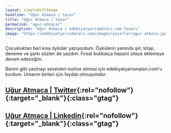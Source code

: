```yaml
---
layout: simpleWithImage
headline: "Uğur Atmaca | Yazar"
title: "Uğur Atmaca | Yazar"
permalink: "ugur-atmaca/"
description: "Uğur Atmaca | edebiyatyarismalari.com Yazarı"
image: "https://edebiyatyarismalari.com/images/yazarlar/ugur-atmaca.jpg"
---
```


Çocukluktan beri kısa öyküler yazıyordum. Öykülerin yanında şiir, kitap, deneme ve şarkı sözleri de yazdım. Fırsat buldukça hepsini siteye eklemeye devam edeceğim.  

Benim gibi yazmayı sevenleri motive etmesi için edebiyatyarismalari.com'u kurdum. Umarım birileri için faydalı olmuşumdur.

## [Uğur Atmaca | Twitter](https://twitter.com/uguratm){:rel="nofollow"}{:target="_blank"}{:class="gtag"}
## [Uğur Atmaca | Linkedin](https://www.linkedin.com/in/atmacaugur/){:rel="nofollow"}{:target="_blank"}{:class="gtag"}